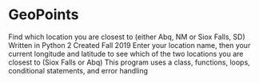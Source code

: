 # GeoPoints
Find which location you are closest to (either Abq, NM or Siox Falls, SD)
Written in Python 2
Created Fall 2019
Enter your location name, then your current longitude and latitude to see which of the two locations you are closest to (Siox Falls or Abq)
This program uses a class, functions, loops, conditional statements, and error handling
